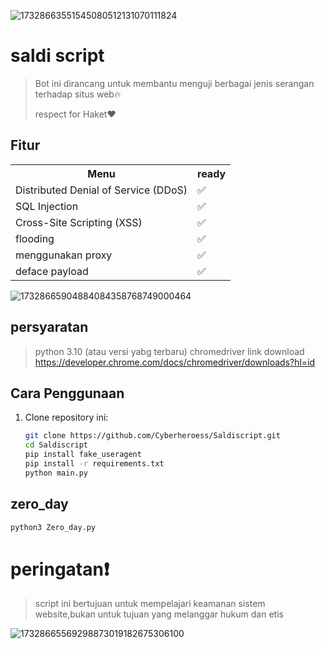 ![17328663551545080512131070111824](https://github.com/user-attachments/assets/1e4c1887-9d98-485e-ac0e-5d6edc5ee8ad)

# saldi script
> Bot ini dirancang untuk membantu menguji berbagai jenis serangan terhadap situs web🔥
>
> respect for Haket❤️
## Fitur

<table>
  <tr>
    <th>Menu</th>
    <th>ready</th>
  </tr>
  <tr>
    <td>Distributed Denial of Service (DDoS)</td>
    <td>✅</td>
  </tr>
  <tr>
    <td>SQL Injection</td>
    <td>✅</td>
  </tr>
  <tr>
    <td>Cross-Site Scripting (XSS)</td>
    <td>✅</td>
  </tr>
  <tr>
    <td>flooding</td>
    <td>✅</td>
  </tr>
  <tr>
    <td>menggunakan proxy</td>
    <td>✅</td>
  </tr>
  <tr>
  </tr>
  <tr>
    <td>deface payload</td>
    <td>✅</td>
  </tr>
</table>

![17328665904884084358768749000464](https://github.com/user-attachments/assets/b953cf61-eb09-4091-b4ce-8076426b8fca)


## persyaratan 
> python 3.10 (atau versi yabg terbaru)
> chromedriver
> link download https://developer.chrome.com/docs/chromedriver/downloads?hl=id

## Cara Penggunaan

1. Clone repository ini:
   ```bash
   git clone https://github.com/Cyberheroess/Saldiscript.git
   cd Saldiscript
   pip install fake_useragent
   pip install -r requirements.txt
   python main.py
   ```
## zero_day 
```bash
python3 Zero_day.py
```
# peringatan❗
> script ini bertujuan untuk mempelajari keamanan sistem website,bukan untuk tujuan yang melanggar hukum dan etis

![17328665569298873019182675306100](https://github.com/user-attachments/assets/b27464a9-bb03-4889-8cd6-6ef001dc3f0a)
